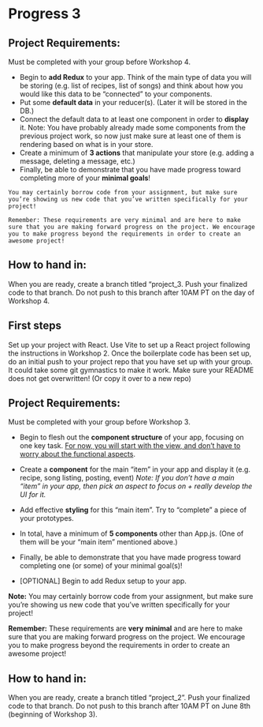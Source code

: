 # Progress 3

## Project Requirements:

Must be completed with your group before Workshop 4.

- Begin to **add Redux** to your app. Think of the main type of data you will be storing (e.g. list of recipes, list of songs) and think about how you would like this data to be “connected” to your components.
- Put some **default data** in your reducer(s). (Later it will be stored in the DB.)
- Connect the default data to at least one component in order to **display** it. Note: You have probably already made some components from the previous project work, so now just make sure at least one of them is rendering based on what is in your store.
- Create a minimum of **3 actions** that manipulate your store (e.g. adding a message, deleting a message, etc.)
- Finally, be able to demonstrate that you have made progress toward completing more of your **minimal goals**!

```{note}
You may certainly borrow code from your assignment, but make sure you’re showing us new code that you’ve written specifically for your project!
```

```{tip}
Remember: These requirements are very minimal and are here to make sure that you are making forward progress on the project. We encourage you to make progress beyond the requirements in order to create an awesome project!
```

## How to hand in:

When you are ready, create a branch titled “project_3. Push your finalized code to that branch. Do not push to this branch after 10AM PT on the day of Workshop 4.















## First steps

Set up your project with React. Use Vite to set up a React project following the instructions in Workshop 2. Once the boilerplate code has been set up, do an initial push to your project repo that you have set up with your group. It could take some git gymnastics to make it work. Make sure your README does not get overwritten! (Or copy it over to a new repo)


## Project Requirements:

Must be completed with your group before Workshop 3.

- Begin to flesh out the **component structure** of your app, focusing on one key task. <u>For now, you will start with the view, and don’t have to worry about the functional aspects</u>.
- Create a **component** for the main “item” in your app and display it (e.g. recipe, song listing, posting, event) _Note: If you don’t have a main “item” in your app, then pick an aspect to focus on + really develop the UI for it._

- Add effective **styling** for this “main item”. Try to “complete” a piece of your prototypes.
- In total, have a minimum of **5 components** other than App.js. (One of them will be your “main item” mentioned above.)

- Finally, be able to demonstrate that you have made progress toward completing one (or some) of your minimal goal(s)!

- [OPTIONAL] Begin to add Redux setup to your app.

**Note:** You may certainly borrow code from your assignment, but make sure you’re showing us new code that you’ve written specifically for your project!

**Remember:** These requirements are __very__ **minimal** and are here to make sure that you are making forward progress on the project. We encourage you to make progress beyond the requirements in order to create an awesome project!

## How to hand in:
When you are ready, create a branch titled “project_2”. Push your finalized code to that branch. Do not push to this branch after 10AM PT on June 8th (beginning of Workshop 3).
